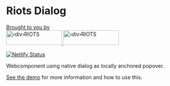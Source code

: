 # Riots Dialog

<p>
  <a href="https://divRIOTS.com">Brought to you by<br/></a>
  <a href="https://divRIOTS.com#gh-light-mode-only">
    <img width="150" height="40" src="https://divRIOTS.com/divriots.svg" alt="‹div›RIOTS" />
  </a>
  <a href="https://divRIOTS.com#gh-dark-mode-only">
    <img width="150" height="40" src="https://divRIOTS.com/divriots-dark.svg" alt="‹div›RIOTS" />
  </a>
</p>

[![Netlify Status](https://api.netlify.com/api/v1/badges/e2221cfc-fdeb-47b2-989a-7e02d4d48e3c/deploy-status)](https://app.netlify.com/sites/riots-dialog/deploys)

Webcomponent using native dialog as locally anchored popover.

[See the demo](https://riots-dialog.netlify.app/) for more information and how to use this.
